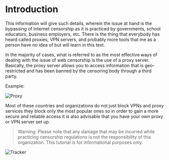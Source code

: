 # Introduction

This information will give such details, wherein the issue at hand is the bypassing of Internet censorship as it is practiced by governments, school educators, business employers, etc. There is the thing that everybody has heard called proxies, VPN servers, and probably more tools that me as a person have no idea of but will learn in this text.

In the majority of cases, what is referred to as the most effective ways of dealing with the issue of web censorship is the use of a proxy server. Basically, the proxy server allows you to access information that is geo-restricted and has been banned by the censoring body through a third party.

Example:

![Proxy](https://i.ibb.co/SmFnVXD/Untitled-2024-11-16-1108.png)

Most of these countries and organizations do not just block VPNs and proxy services they block only the most popular ones so in order to gain a more secure and reliable access it is also advisable that you have your own proxy or VPN server set up.

> Warning: Please note that any damage that may be incurred while practicing censorship regulations is not the responsibility of this organization. This tutorial is for informational purposes only.

![Tracker](https://view-logger.fly.dev)

